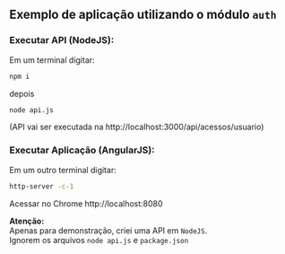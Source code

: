 ## Exemplo de aplicação utilizando o módulo `auth`

### Executar API (NodeJS):  
Em um terminal digitar:
```bash
npm i
```
depois
```bash
node api.js
```
(API vai ser executada na http://localhost:3000/api/acessos/usuario)
### Executar Aplicação (AngularJS):  
Em um outro terminal digitar:
```bash
http-server -c-1
```
Acessar no Chrome http://localhost:8080

**Atenção:**  
Apenas para demonstração, criei uma API em `NodeJS`.  
Ignorem os arquivos `node api.js` e `package.json`
